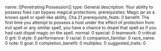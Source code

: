 name: [[Penetrating Possession]]
type: General
description: Your ability to possess foes can bypass magical protections.
prerequisites: Magic jar as a known spell or spell-like ability, Cha 21
prerequisite_feats: 0
benefit: The first time you attempt to possess a host under the effect of protection from evil spell or any similar spell, you have a chance to dispel that spell as if you had cast dispel magic on the spell.
normal: 0
special: 0
teamwork: 0
critical: 0
grit: 0
style: 0
performance: 0
racial: 0
companion_familiar: 0
race_name: 0
note: 0
goal: 0
completion_benefit: 0
multiples: 0
suggested_traits: 0
